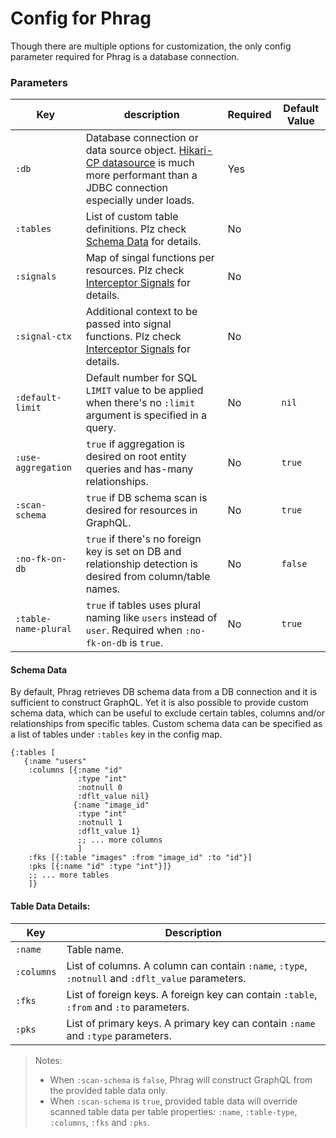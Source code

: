 # Config for Phrag

Though there are multiple options for customization, the only config parameter required for Phrag is a database connection.

### Parameters

| Key                  | description                                                                                                                                                                   | Required | Default Value |
| -------------------- | ----------------------------------------------------------------------------------------------------------------------------------------------------------------------------- | -------- | ------------- |
| `:db`                | Database connection or data source object. [Hikari-CP datasource](https://github.com/tomekw/hikari-cp) is much more performant than a JDBC connection especially under loads. | Yes      |               |
| `:tables`            | List of custom table definitions. Plz check [Schema Data](#schema-data) for details.                                                                                          | No       |               |
| `:signals`           | Map of singal functions per resources. Plz check [Interceptor Signals](interceptor.md) for details.                                                                           | No       |               |
| `:signal-ctx`        | Additional context to be passed into signal functions. Plz check [Interceptor Signals](interceptor.md) for details.                                                           | No       |               |
| `:default-limit`     | Default number for SQL `LIMIT` value to be applied when there's no `:limit` argument is specified in a query.                                                                 | No       | `nil`         |
| `:use-aggregation`   | `true` if aggregation is desired on root entity queries and has-many relationships.                                                                                           | No       | `true`        |
| `:scan-schema`       | `true` if DB schema scan is desired for resources in GraphQL.                                                                                                                 | No       | `true`        |
| `:no-fk-on-db`       | `true` if there's no foreign key is set on DB and relationship detection is desired from column/table names.                                                                  | No       | `false`       |
| `:table-name-plural` | `true` if tables uses plural naming like `users` instead of `user`. Required when `:no-fk-on-db` is `true`.                                                                   | No       | `true`        |

#### Schema Data

By default, Phrag retrieves DB schema data from a DB connection and it is sufficient to construct GraphQL. Yet it is also possible to provide custom schema data, which can be useful to exclude certain tables, columns and/or relationships from specific tables. Custom schema data can be specified as a list of tables under `:tables` key in the config map.

```edn
{:tables [
   {:name "users"
    :columns [{:name "id"
       	       :type "int"
               :notnull 0
               :dflt_value nil}
              {:name "image_id"
               :type "int"
               :notnull 1
               :dflt_value 1}
	           ;; ... more columns
	           ]
    :fks [{:table "images" :from "image_id" :to "id"}]
    :pks [{:name "id" :type "int"}]}
    ;; ... more tables
    ]}
```

#### Table Data Details:

| Key        | Description                                                                                      |
| ---------- | ------------------------------------------------------------------------------------------------ |
| `:name`    | Table name.                                                                                      |
| `:columns` | List of columns. A column can contain `:name`, `:type`, `:notnull` and `:dflt_value` parameters. |
| `:fks`     | List of foreign keys. A foreign key can contain `:table`, `:from` and `:to` parameters.          |
| `:pks`     | List of primary keys. A primary key can contain `:name` and `:type` parameters.                  |

> Notes:
>
> - When `:scan-schema` is `false`, Phrag will construct GraphQL from the provided table data only.
> - When `:scan-schema` is `true`, provided table data will override scanned table data per table properties: `:name`, `:table-type`, `:columns`, `:fks` and `:pks`.
